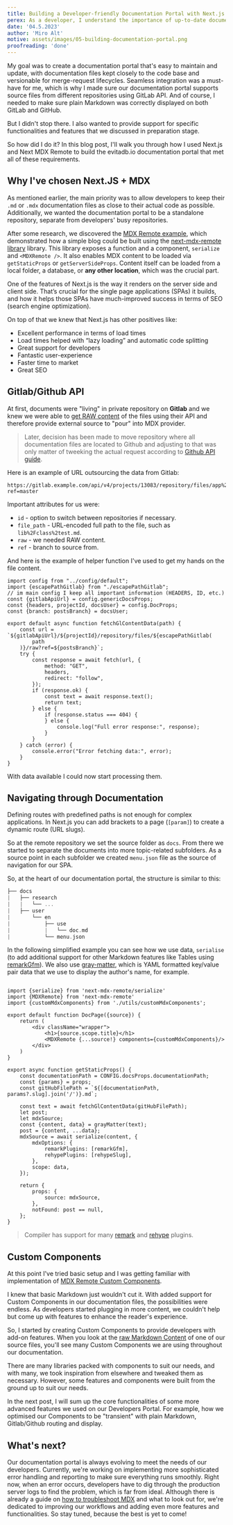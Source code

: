 ```yaml
---
title: Building a Developer-friendly Documentation Portal with Next.js and MDX
perex: As a developer, I understand the importance of up-to-date documentation. But creating a documentation portal that's easy to maintain and update can be a challenge. I'm a firm believer that when developers can write and publish documentation in a snap, it motivates them to take the time to document critical information. That's why I took on the challenge of building the new developers documentation portal for evitadb.io.
date: '04.5.2023'
author: 'Miro Alt'
motive: assets/images/05-building-documentation-portal.png
proofreading: 'done'
---
```


My goal was to create a documentation portal that's easy to maintain and update, with documentation files kept closely
to the code base and versionable for merge-request lifecycles. Seamless integration was a must-have for me, which is why
I made sure our documentation portal supports source files from different repositories using GitLab API. And of course,
I needed to make sure plain Markdown was correctly displayed on both GitLab and GitHub.

But I didn't stop there. I also wanted to provide support for specific functionalities and features that we discussed in
preparation stage.

So how did I do it? In this blog post, I'll walk you through how I used Next.js and Next MDX Remote to build the
evitadb.io documentation portal that met all of these requirements.

## Why I've chosen Next.JS + MDX

As mentioned earlier, the main priority was to allow developers to keep their `.md` or `.mdx` documentation files as
close to their actual code as possible. Additionally, we wanted the documentation portal to be a standalone repository,
separate from developers' busy repositories.

After some research, we discovered
the [MDX Remote example](https://github.com/vercel/next.js/tree/canary/examples/with-mdx-remote), which demonstrated how
a simple blog could be built using the [next-mdx-remote library](https://github.com/hashicorp/next-mdx-remote) library.
This library exposes a function and a component, `serialize` and ``<MDXRemote />``. It also enables MDX content to be
loaded via `getStaticProps` or `getServerSideProps`. Content itself can be loaded from a local folder, a database, or 
**any other location**, which was the crucial part.

One of the features of Next.js is the way it renders on the server side and client side. That’s crucial for the single
page applications (SPAs) it builds, and how it helps those SPAs have much-improved success in terms of SEO (search
engine optimization).

On top of that we knew that Next.js has other positives like:

- Excellent performance in terms of load times
- Load times helped with “lazy loading” and automatic code splitting
- Great support for developers
- Fantastic user-experience
- Faster time to market
- Great SEO

## Gitlab/Github API

At first, documents were "living" in private repository on **Gitlab** and we knew we were able
to [get RAW content](https://docs.gitlab.com/ee/api/repository_files.html#get-raw-file-from-repository) of the files
using their API and therefore provide external source to "pour" into MDX provider.

> Later, decision has been made to move repository where all documentation files are located to Github and adjusting
> to that was only matter of tweeking the actual request according
> to [Github API guide](https://docs.github.com/en/rest/guides/getting-started-with-the-rest-api?apiVersion=2022-11-28).

Here is an example of URL outsourcing the data from Gitlab:

```
https://gitlab.example.com/api/v4/projects/13083/repository/files/app%2Fmodels%2Fkey%2Erb/raw?ref=master
```

Important attributes for us were:

- `id` - option to switch between repositories if necessary.
- `file_path` - URL-encoded full path to the file, such as `lib%2Fclass%2test.md`.
- `raw` - we needed RAW content.
- `ref` - branch to source from.

And here is the example of helper function I've used to get my hands on the file content.

```tsx
import config from "../config/default";
import {escapePathGitlab} from "./escapePathGitlab";
// im main config I keep all important information (HEADERS, ID, etc.)
const {gitlabApiUrl} = config.genericDocsProps;
const {headers, projectId, docsUser} = config.DocProps;
const {branch: postsBranch} = docsUser;

export default async function fetchGlContentData(path) {
    const url = `${gitlabApiUrl}/${projectId}/repository/files/${escapePathGitlab(
        path
    )}/raw?ref=${postsBranch}`;
    try {
        const response = await fetch(url, {
            method: "GET",
            headers,
            redirect: "follow",
        });
        if (response.ok) {
            const text = await response.text();
            return text;
        } else {
            if (response.status === 404) {
            } else {
                console.log("Full error response:", response);
            }
        }
    } catch (error) {
        console.error("Error fetching data:", error);
    }
}
```

With data available I could now start processing them.

## Navigating through Documentation

Defining routes with predefined paths is not enough for complex applications. In Next.js you can add brackets to a
page (`[param]`) to create a dynamic route (URL slugs).

So at the remote repository we set the source folder as `docs`. From there we started to separate the documents into
more topic-related subfolders. As a source point in each subfolder we created `menu.json` file as the source of
navigation for our SPA.

So, at the heart of our documentation portal, the structure is similar to this:

```go
├── docs
|   ├── research
|   |   └── ...
|   ├── user
|       └── en
|           ├── use
|           |   └── doc.md
|           └── menu.json
```

In the following simplified example you can see how we use data, `serialise` (to add additional support for other
Markdown features like Tables using [remarkGfm](https://github.com/remarkjs/remark-gfm)). We also
use [gray-matter](https://www.npmjs.com/package/gray-matter), which is YAML formatted key/value pair data that we use to
display the author's name, for example.

```tsx

import {serialize} from 'next-mdx-remote/serialize'
import {MDXRemote} from 'next-mdx-remote'
import {customMdxComponents} from './utils/customMdxComponents';

export default function DocPage({source}) {
    return (
        <div className="wrapper">
            <h1>{source.scope.title}</h1>
            <MDXRemote {...source!} components={customMdxComponents}/>
        </div>
    )
}

export async function getStaticProps() {
    const documentationPath = CONFIG.docsProps.documentationPath;
    const {params} = props;
    const gitHubFilePath = `${[documentationPath, params?.slug].join('/')}.md`;
    
    const text = await fetchGlContentData(gitHubFilePath);
    let post;
    let mdxSource;
    const {content, data} = grayMatter(text);
    post = {content, ...data};
    mdxSource = await serialize(content, {
        mdxOptions: {
            remarkPlugins: [remarkGfm],
            rehypePlugins: [rehypeSlug],
        },
        scope: data,
    });
    
    return {
        props: {
            source: mdxSource,
        },
        notFound: post == null,
    };
}

```

> Compiler has support for many [remark](https://github.com/remarkjs/remark/blob/main/doc/plugins.md#list-of-plugins)
> and [rehype](https://github.com/rehypejs/rehype/blob/main/doc/plugins.md#list-of-plugins) plugins.

## Custom Components

At this point I've tried basic setup and I was getting familiar with implementation
of [MDX Remote Custom Components](https://github.com/vercel/next.js/tree/canary/examples/with-mdx-remote#conditional-custom-components).

I knew that basic Markdown just wouldn't cut it. With added support for Custom Components in our documentation files,
the possibilities were endless. As developers started plugging in more content, we couldn't help but come up with
features to enhance the reader's experience.

So, I started by creating Custom Components to provide developers with add-on features. When you look at
the [raw Markdown Content](https://raw.githubusercontent.com/FgForrest/evitaDB/dev/docs/user/en/use/api/write-tests.md)
of one of our source files, you'll see many Custom Components we are using throughout our documentation.

There are many libraries packed with components to suit our needs, and with many, we took inspiration from elsewhere and
tweaked them as necessary. However, some features and components were built from the ground up to suit our needs.

In the next post, I will sum up the core functionalities of some more advanced features we used on our Developers
Portal. For example, how we optimised our Components to be "transient" with plain Markdown, Gitlab/Github routing and
display.

## What's next?

Our documentation portal is always evolving to meet the needs of our developers. Currently, we're working on
implementing more sophisticated error handling and reporting to make sure everything runs smoothly. Right now, when an
error occurs, developers have to dig through the production server logs to find the problem, which is far from ideal.
Although there is already a guide on [how to troubleshoot MDX](https://mdxjs.com/docs/troubleshooting-mdx/) and what to
look out for, we're dedicated to improving our workflows and adding even more features and functionalities. So stay
tuned, because the best is yet to come!
